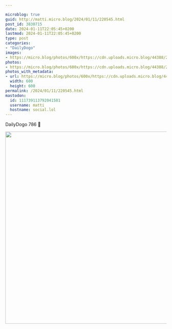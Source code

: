 ```yaml
---

microblog: true
guid: http://matti.micro.blog/2024/01/11/220545.html
post_id: 3830715
date: 2024-01-11T22:05:45+0200
lastmod: 2024-01-11T22:05:45+0200
type: post
categories:
- "DailyDogo"
images:
- https://micro.blog/photos/600x/https://cdn.uploads.micro.blog/44388/2024/7f04bd74a9cb4fb0ae4aebd758521fcf.jpg
photos:
- https://micro.blog/photos/600x/https://cdn.uploads.micro.blog/44388/2024/7f04bd74a9cb4fb0ae4aebd758521fcf.jpg
photos_with_metadata:
- url: https://micro.blog/photos/600x/https://cdn.uploads.micro.blog/44388/2024/7f04bd74a9cb4fb0ae4aebd758521fcf.jpg
  width: 600
  height: 600
permalink: /2024/01/11/220545.html
mastodon:
  id: 111739113792041581
  username: matti
  hostname: social.lol
---
```

DailyDogo 786 🐶

<img src="/media/uploads/2024/7f04bd74a9cb4fb0ae4aebd758521fcf.jpg" width="600" height="600" alt="" />

